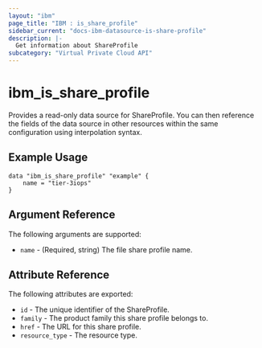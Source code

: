 ```yaml
---
layout: "ibm"
page_title: "IBM : is_share_profile"
sidebar_current: "docs-ibm-datasource-is-share-profile"
description: |-
  Get information about ShareProfile
subcategory: "Virtual Private Cloud API"
---
```


# ibm\_is_share_profile

Provides a read-only data source for ShareProfile. You can then reference the fields of the data source in other resources within the same configuration using interpolation syntax.

## Example Usage

```hcl
data "ibm_is_share_profile" "example" {
	name = "tier-3iops"
}
```

## Argument Reference

The following arguments are supported:

* `name` - (Required, string) The file share profile name.

## Attribute Reference

The following attributes are exported:

* `id` - The unique identifier of the ShareProfile.
* `family` - The product family this share profile belongs to.
* `href` - The URL for this share profile.
* `resource_type` - The resource type.


